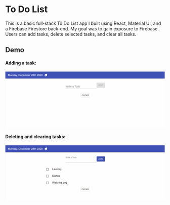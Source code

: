 # To Do List

This is a basic full-stack To Do List app I built using React, Material UI, and a Firebase Firestore back-end. My goal was to gain exposure to Firebase. Users can add tasks, delete selected tasks, and clear all tasks. 


## Demo
#### Adding a task:
![Adding To Do](addingtodos.gif)



#### Deleting and clearing tasks:
![Deleting To Dos](deletingtodos.gif)

